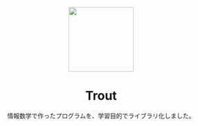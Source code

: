 <div align="center">
  <img src="https://freesvg.org/img/Stylized-Fish-Silhouette.png" width="150px">
  <h1>Trout</h1>
  <p>
情報数学で作ったプログラムを、学習目的でライブラリ化しました。</p>
</div>
